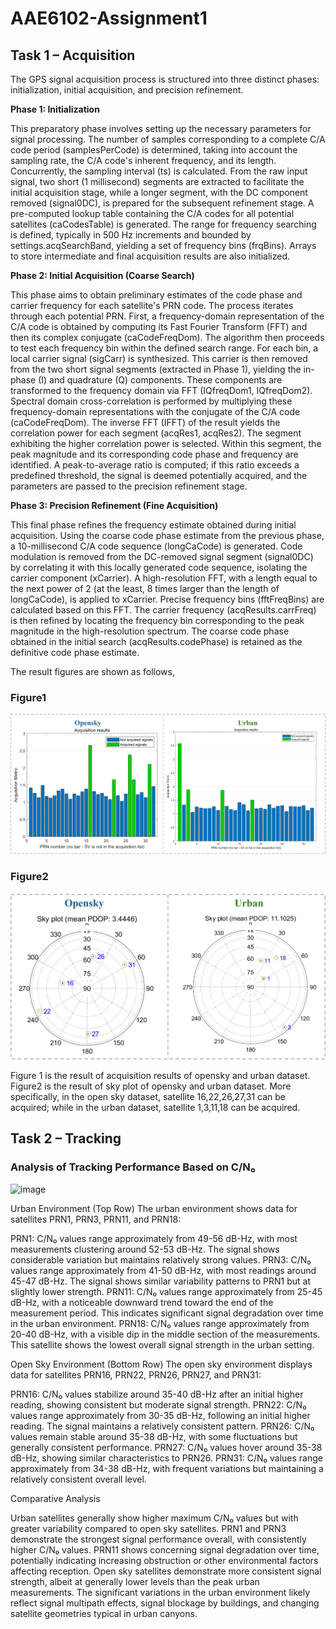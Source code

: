 # AAE6102-Assignment1

## Task 1 – Acquisition

The GPS signal acquisition process is structured into three distinct phases: initialization, initial acquisition, and precision refinement.

**Phase 1: Initialization**

This preparatory phase involves setting up the necessary parameters for signal processing. The number of samples corresponding to a complete C/A code period (samplesPerCode) is determined, taking into account the sampling rate, the C/A code's inherent frequency, and its length. Concurrently, the sampling interval (ts) is calculated. From the raw input signal, two short (1 millisecond) segments are extracted to facilitate the initial acquisition stage, while a longer segment, with the DC component removed (signal0DC), is prepared for the subsequent refinement stage. A pre-computed lookup table containing the C/A codes for all potential satellites (caCodesTable) is generated. The range for frequency searching is defined, typically in 500 Hz increments and bounded by settings.acqSearchBand, yielding a set of frequency bins (frqBins). Arrays to store intermediate and final acquisition results are also initialized.

**Phase 2: Initial Acquisition (Coarse Search)**

This phase aims to obtain preliminary estimates of the code phase and carrier frequency for each satellite's PRN code. The process iterates through each potential PRN. First, a frequency-domain representation of the C/A code is obtained by computing its Fast Fourier Transform (FFT) and then its complex conjugate (caCodeFreqDom). The algorithm then proceeds to test each frequency bin within the defined search range. For each bin, a local carrier signal (sigCarr) is synthesized. This carrier is then removed from the two short signal segments (extracted in Phase 1), yielding the in-phase (I) and quadrature (Q) components. These components are transformed to the frequency domain via FFT (IQfreqDom1, IQfreqDom2). Spectral domain cross-correlation is performed by multiplying these frequency-domain representations with the conjugate of the C/A code (caCodeFreqDom). The inverse FFT (IFFT) of the result yields the correlation power for each segment (acqRes1, acqRes2). The segment exhibiting the higher correlation power is selected. Within this segment, the peak magnitude and its corresponding code phase and frequency are identified. A peak-to-average ratio is computed; if this ratio exceeds a predefined threshold, the signal is deemed potentially acquired, and the parameters are passed to the precision refinement stage.

**Phase 3: Precision Refinement (Fine Acquisition)**

This final phase refines the frequency estimate obtained during initial acquisition. Using the coarse code phase estimate from the previous phase, a 10-millisecond C/A code sequence (longCaCode) is generated. Code modulation is removed from the DC-removed signal segment (signal0DC) by correlating it with this locally generated code sequence, isolating the carrier component (xCarrier). A high-resolution FFT, with a length equal to the next power of 2 (at the least, 8 times larger than the length of longCaCode), is applied to xCarrier. Precise frequency bins (fftFreqBins) are calculated based on this FFT. The carrier frequency (acqResults.carrFreq) is then refined by locating the frequency bin corresponding to the peak magnitude in the high-resolution spectrum. The coarse code phase obtained in the initial search (acqResults.codePhase) is retained as the definitive code phase estimate.

The result figures are shown as follows,
### Figure1
![image](https://github.com/shanzewang/AAE6102-Assignment1/blob/main/Task1-fig/acquisition%20result.png)
### Figure2
![image](https://github.com/shanzewang/AAE6102-Assignment1/blob/main/Task1-fig/skyplot.png)

Figure 1 is the result of acquisition results of opensky and urban dataset. Figure2 is the result of sky plot of opensky and urban dataset. More specifically, in the open sky dataset, satellite 16,22,26,27,31 can be acquired; while in the urban dataset, satellite 1,3,11,18 can be acquired. 

## Task 2 – Tracking

### Analysis of Tracking Performance Based on C/N₀

![image]([https://github.com/shanzewang/AAE6102-Assignment1/blob/main/Task1-fig/skyplot.png](https://github.com/shanzewang/AAE6102-Assignment1/blob/main/Task2-fig/CNo%20performance.png))

Urban Environment (Top Row)
The urban environment shows data for satellites PRN1, PRN3, PRN11, and PRN18:

PRN1: C/N₀ values range approximately from 49-56 dB-Hz, with most measurements clustering around 52-53 dB-Hz. The signal shows considerable variation but maintains relatively strong values.
PRN3: C/N₀ values range approximately from 41-50 dB-Hz, with most readings around 45-47 dB-Hz. The signal shows similar variability patterns to PRN1 but at slightly lower strength.
PRN11: C/N₀ values range approximately from 25-45 dB-Hz, with a noticeable downward trend toward the end of the measurement period. This indicates significant signal degradation over time in the urban environment.
PRN18: C/N₀ values range approximately from 20-40 dB-Hz, with a visible dip in the middle section of the measurements. This satellite shows the lowest overall signal strength in the urban setting.

Open Sky Environment (Bottom Row)
The open sky environment displays data for satellites PRN16, PRN22, PRN26, PRN27, and PRN31:

PRN16: C/N₀ values stabilize around 35-40 dB-Hz after an initial higher reading, showing consistent but moderate signal strength.
PRN22: C/N₀ values range approximately from 30-35 dB-Hz, following an initial higher reading. The signal maintains a relatively consistent pattern.
PRN26: C/N₀ values remain stable around 35-38 dB-Hz, with some fluctuations but generally consistent performance.
PRN27: C/N₀ values hover around 35-38 dB-Hz, showing similar characteristics to PRN26.
PRN31: C/N₀ values range approximately from 34-38 dB-Hz, with frequent variations but maintaining a relatively consistent overall level.

Comparative Analysis

Urban satellites generally show higher maximum C/N₀ values but with greater variability compared to open sky satellites.
PRN1 and PRN3 demonstrate the strongest signal performance overall, with consistently higher C/N₀ values.
PRN11 shows concerning signal degradation over time, potentially indicating increasing obstruction or other environmental factors affecting reception.
Open sky satellites demonstrate more consistent signal strength, albeit at generally lower levels than the peak urban measurements.
The significant variations in the urban environment likely reflect signal multipath effects, signal blockage by buildings, and changing satellite geometries typical in urban canyons.
